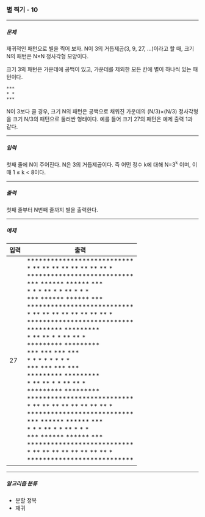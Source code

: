### 별 찍기 - 10

***

##### 문제
재귀적인 패턴으로 별을 찍어 보자. N이 3의 거듭제곱(3, 9, 27, ...)이라고 할 때, 크기 N의 패턴은 N×N 정사각형 모양이다.

크기 3의 패턴은 가운데에 공백이 있고, 가운데를 제외한 모든 칸에 별이 하나씩 있는 패턴이다.

```
***
* *
***
```

N이 3보다 클 경우, 크기 N의 패턴은 공백으로 채워진 가운데의 (N/3)×(N/3) 정사각형을 크기 N/3의 패턴으로 둘러싼 형태이다. 예를 들어 크기 27의 패턴은 예제 출력 1과 같다.

***

##### 입력
첫째 줄에 N이 주어진다. N은 3의 거듭제곱이다. 즉 어떤 정수 k에 대해 N=3<sup>k</sup> 이며, 이때 1 ≤ k < 8이다.

***

##### 출력
첫째 줄부터 N번째 줄까지 별을 출력한다.

***

##### 예제
| 입력  | 출력  |
|-----|-----|
| 27  |*************************** <br> * ** ** ** ** ** ** ** ** * <br> *************************** <br> ***   ******   ******   *** <br> * *   * ** *   * ** *   * * <br> ***   ******   ******   *** <br> *************************** <br> * ** ** ** ** ** ** ** ** * <br> *************************** <br> *********         ********* <br> * ** ** *         * ** ** * <br> *********         ********* <br> ***   ***         ***   *** <br> * *   * *         * *   * * <br> ***   ***         ***   *** <br> *********         ********* <br> * ** ** *         * ** ** * <br> *********         ********* <br> *************************** <br> * ** ** ** ** ** ** ** ** * <br> *************************** <br> ***   ******   ******   *** <br> * *   * ** *   * ** *   * * <br> ***   ******   ******   *** <br> *************************** <br> * ** ** ** ** ** ** ** ** * <br> ***************************|


***

##### 알고리즘 분류
* 분할 정복
* 재귀